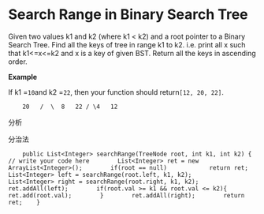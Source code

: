 # Search Range in Binary Search Tree

Given two values k1 and k2 \(where k1 &lt; k2\) and a root pointer to a Binary Search Tree. Find all the keys of tree in range k1 to k2. i.e. print all x such that k1&lt;=x&lt;=k2 and x is a key of given BST. Return all the keys in ascending order.

**Example**

If k1 =`10`and k2 =`22`, then your function should return`[12, 20, 22]`.

```text
    20   /  \  8   22 / \4   12
```

分析

分治法

```text
    public List<Integer> searchRange(TreeNode root, int k1, int k2) {        // write your code here        List<Integer> ret = new ArrayList<Integer>();        if(root == null)            return ret;        List<Integer> left = searchRange(root.left, k1, k2);        List<Integer> right = searchRange(root.right, k1, k2);        ret.addAll(left);        if(root.val >= k1 && root.val <= k2){            ret.add(root.val);        }        ret.addAll(right);        return ret;    }
```

